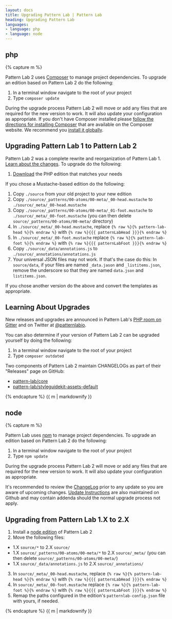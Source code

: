 ```yaml
---
layout: docs
title: Upgrading Pattern Lab | Pattern Lab
heading: Upgrading Pattern Lab
languages:
- language: php
- language: node
---
```


<!--- start php -->
<div class="tabs__panel" id="php">
<h2 class="language-title">php</h2>

{% capture m %}

Pattern Lab 2 uses [Composer](https://getcomposer.org) to manage project dependencies. To upgrade an edition based on Pattern Lab 2 do the following:

1. In a terminal window navigate to the root of your project
2. Type `composer update`

During the upgrade process Pattern Lab 2 will move or add any files that are required for the new version to work. It will also update your configuration as appropriate. If you don't have Composer installed please [follow the directions for installing Composer](https://getcomposer.org/doc/00-intro.md#installation-linux-unix-osx) that are available on the Composer website. We recommend you [install it globally](https://getcomposer.org/doc/00-intro.md#globally).

## Upgrading Pattern Lab 1 to Pattern Lab 2

Pattern Lab 2 was a complete rewrite and reorganization of Pattern Lab 1. [Learn about the changes](/docs/changes-1-to-2.html). To upgrade do the following:

1. [Download](http://patternlab.io/download.html) the PHP edition that matches your needs

If you chose a Mustache-based edition do the following:

1. Copy `./source` from your old project to your new edition
2. Copy `./source/_patterns/00-atoms/00-meta/_00-head.mustache` to `./source/_meta/_00-head.mustache`
3. Copy `./source/_patterns/00-atoms/00-meta/_01-foot.mustache` to `./source/_meta/_00-foot.mustache` (you can then delete `source/_patterns/00-atoms/00-meta/` directory)
4. In `./source/_meta/_00-head.mustache`, replace `{% raw %}{% pattern-lab-head %}{% endraw %}` with `{% raw %}{{{ patternLabHead }}}{% endraw %}`
5. In `./source/_meta/_00-foot.mustache` replace `{% raw %}{% pattern-lab-foot %}{% endraw %}` with `{% raw %}{{{ patternLabFoot }}}{% endraw %}`
6. Copy `./source/_data/annotations.js` to `./source/_annotations/annotations.js`
7. Your universal JSON files may not work. If that's the case do this: In `source/data`, if your files are named `_data.jason` and `_listitems.json`, remove the underscore so that they are named `data.json` and `listitems.json`.

If you chose another version do the above and convert the templates as appropriate.

## Learning About Upgrades

New releases and upgrades are announced in Pattern Lab's [PHP room on Gitter](https://gitter.im/pattern-lab/php) and on Twitter at [@patternlabio](https://twitter.com/patternlabio).

You can also determine if your version of Pattern Lab 2 can be upgraded yourself by doing the following:

1. In a terminal window navigate to the root of your project
2. Type `composer outdated`

Two components of Pattern Lab 2 maintain CHANGELOGs as part of their "Releases" page on GitHub:

* [pattern-lab/core](https://github.com/pattern-lab/patternlab-php-core/releases)
* [pattern-lab/styleguidekit-assets-default](https://github.com/pattern-lab/styleguidekit-assets-default/releases)


{% endcapture %}
{{ m | markdownify }}

</div>

<!--- end php -->

<!--- start node -->

<div class="tabs__panel" id="node">
<h2 class="language-title">node</h2>

{% capture m %}

Pattern Lab uses [npm](https://www.npmjs.com/) to manage project dependencies. To upgrade an edition based on Pattern Lab 2 do the following:

1. In a terminal window navigate to the root of your project
2. Type `npm update`

During the upgrade process Pattern Lab 2 will move or add any files that are required for the new version to work. It will also update your configuration as appropriate.

It's recommended to review the [ChangeLog](https://github.com/pattern-lab/patternlab-node/wiki/ChangeLog) prior to any update so you are aware of upcoming changes. [Update Instructions](https://github.com/pattern-lab/patternlab-node/wiki/Upgrading) are also maintained on Github and may contain addenda should the normal upgrade process not apply.

## Upgrading from Pattern Lab 1.X to 2.X

1. Install a [node edition](https://github.com/pattern-lab?utf8=%E2%9C%93&query=edition-node) of Pattern Lab 2
2. Move the following files:

  * 1.X `source/*` to 2.X `source/`
  * 1.X `source/_patterns/00-atoms/00-meta/*` to 2.X `source/_meta/` (you can then delete `source/_patterns/00-atoms/00-meta/`)
  * 1.X `source/_data/annotations.js` to 2.X `source/_annotations/`

3. In `source/_meta/_00-head.mustache`, replace `{% raw %}{% pattern-lab-head %}{% endraw %}` with `{% raw %}{{{ patternLabHead }}}{% endraw %}`
4. In `source/_meta/_00-foot.mustache` replace `{% raw %}{% pattern-lab-foot %}{% endraw %}` with `{% raw %}{{{ patternLabFoot }}}{% endraw %}`
4. Remap the paths configured in the edition's `patternlab-config.json` file with yours, if needed.

{% endcapture %}
{{ m | markdownify }}

</div>

<!--- end node -->
